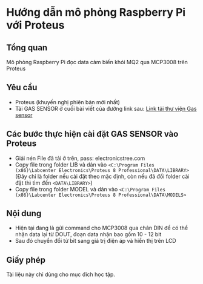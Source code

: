 # Hướng dẫn mô phỏng Raspberry Pi với Proteus

## Tổng quan
Mô phỏng Raspberry Pi đọc data cảm biến khói MQ2 qua MCP3008 trên Proteus

## Yêu cầu
- Proteus (khuyến nghị phiên bản mới nhất)
- Tải GAS SENSOR ở cuối bài viết của đường link sau:
[Link tải thư viện Gas sensor](https://electronicstree.com/mq2-gas-sensor-in-proteus/)

## Các bước thực hiện cài đặt GAS SENSOR vào Proteus
- Giải nén File đã tải ở trên, pass: electronicstree.com
- Copy file trong folder LIB và dán vào `<C:\Program Files (x86)\Labcenter Electronics\Proteus 8 Professional\DATA\LIBRARY>` (Đây chỉ là folder nếu cài đặt theo mặc định, còn nếu đã đổi folder cài đặt thì tìm đến `<DATA\LIBRARY>`)
- Copy file trong folder MODEL và dán vào `<C:\Program Files (x86)\Labcenter Electronics\Proteus 8 Professional\DATA\MODELS>`

## Nội dung
- Hiện tại đang là gửi command cho MCP3008 qua chân DIN để có thể nhận data lại từ DOUT, đoạn data nhận bao gồm 10 - 12 bit
- Sau đó chuyển đổi từ bit sang giá trị điện áp và hiển thị trên LCD 

## Giấy phép
Tài liệu này chỉ dùng cho mục đích học tập.
